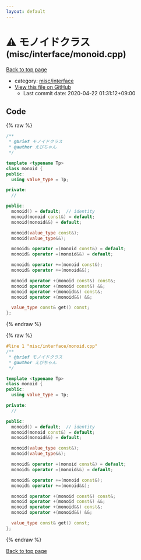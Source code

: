 ```yaml
---
layout: default
---
```


<!-- mathjax config similar to math.stackexchange -->
<script type="text/javascript" async
  src="https://cdnjs.cloudflare.com/ajax/libs/mathjax/2.7.5/MathJax.js?config=TeX-MML-AM_CHTML">
</script>
<script type="text/x-mathjax-config">
  MathJax.Hub.Config({
    TeX: { equationNumbers: { autoNumber: "AMS" }},
    tex2jax: {
      inlineMath: [ ['$','$'] ],
      processEscapes: true
    },
    "HTML-CSS": { matchFontHeight: false },
    displayAlign: "left",
    displayIndent: "2em"
  });
</script>

<script type="text/javascript" src="https://cdnjs.cloudflare.com/ajax/libs/jquery/3.4.1/jquery.min.js"></script>
<script src="https://cdn.jsdelivr.net/npm/jquery-balloon-js@1.1.2/jquery.balloon.min.js" integrity="sha256-ZEYs9VrgAeNuPvs15E39OsyOJaIkXEEt10fzxJ20+2I=" crossorigin="anonymous"></script>
<script type="text/javascript" src="../../../assets/js/copy-button.js"></script>
<link rel="stylesheet" href="../../../assets/css/copy-button.css" />


# :warning: モノイドクラス <small>(misc/interface/monoid.cpp)</small>

<a href="../../../index.html">Back to top page</a>

* category: <a href="../../../index.html#73f33be586ad6030eddb73b8318d3cf9">misc/interface</a>
* <a href="{{ site.github.repository_url }}/blob/master/misc/interface/monoid.cpp">View this file on GitHub</a>
    - Last commit date: 2020-04-22 01:31:12+09:00




## Code

<a id="unbundled"></a>
{% raw %}
```cpp
/**
 * @brief モノイドクラス
 * @author えびちゃん
 */

template <typename Tp>
class monoid {
public:
  using value_type = Tp;

private:
  //

public:
  monoid() = default;  // identity
  monoid(monoid const&) = default;
  monoid(monoid&&) = default;

  monoid(value_type const&);
  monoid(value_type&&);

  monoid& operator =(monoid const&) = default;
  monoid& operator =(monoid&&) = default;

  monoid& operator +=(monoid const&);
  monoid& operator +=(monoid&&);

  monoid operator +(monoid const&) const&;
  monoid operator +(monoid const&) &&;
  monoid operator +(monoid&&) const&;
  monoid operator +(monoid&&) &&;

  value_type const& get() const;
};

```
{% endraw %}

<a id="bundled"></a>
{% raw %}
```cpp
#line 1 "misc/interface/monoid.cpp"
/**
 * @brief モノイドクラス
 * @author えびちゃん
 */

template <typename Tp>
class monoid {
public:
  using value_type = Tp;

private:
  //

public:
  monoid() = default;  // identity
  monoid(monoid const&) = default;
  monoid(monoid&&) = default;

  monoid(value_type const&);
  monoid(value_type&&);

  monoid& operator =(monoid const&) = default;
  monoid& operator =(monoid&&) = default;

  monoid& operator +=(monoid const&);
  monoid& operator +=(monoid&&);

  monoid operator +(monoid const&) const&;
  monoid operator +(monoid const&) &&;
  monoid operator +(monoid&&) const&;
  monoid operator +(monoid&&) &&;

  value_type const& get() const;
};

```
{% endraw %}

<a href="../../../index.html">Back to top page</a>

